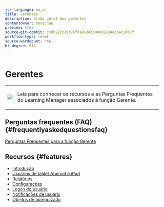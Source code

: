 ```yaml
---
jcr-language: en_us
title: Gerentes
description: Visão geral dos gerentes
contentowner: manochan
preview: true
source-git-commit: ccdb222228f76fdae63ebb0a808824ad6ac1db7f
workflow-type: tm+mt
source-wordcount: '46'
ht-degree: 91%

---
```




# Gerentes

<table> 
 <tbody>
  <tr> 
   <td><img src="assets/manager2.png"></td> 
   <td><p>Leia para conhecer os recursos e as Perguntas Frequentes do Learning Manager associados à função Gerente. </p></td> 
  </tr> 
 </tbody>
</table>

## Perguntas frequentes (FAQ) {#frequentlyaskedquestionsfaq}

[Perguntas Frequentes para a função Gerente](managers/frequently-asked-questions-for-managers.md)

## Recursos {#features}

* [Introdução](managers/feature-summary/learning-objects.md#main-pars_header)
* [Usuários de tablet Android e iPad](managers/feature-summary/ipad-android-tablet-users.md)
* [Relatórios](managers/feature-summary/reports.md)
* [Configurações](managers/feature-summary/settings.md)
* [Logon do usuário](managers/feature-summary/user-login.md)
* [Notificações de usuário](managers/feature-summary/user-notifications.md) [](managers/feature-summary/settings.md)
* [Objetos de aprendizado](managers/feature-summary/learning-objects.md)
